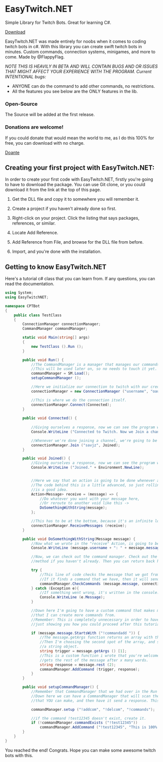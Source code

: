 # EasyTwitch.NET
Simple Library for Twitch Bots. Great for learning C#.

[Download](http://detolly.no/EasyTwitch.NET.dll)

EasyTwitch.NET was made entirely for noobs when it comes to coding twitch bots in c#. With this library you can create swift twitch bots in minutes. Custom commands, connection systems, minigames, and more to come. Made by @FlappyFlag.

*NOTE THIS IS HEAVILY IN BETA AND WILL CONTAIN BUGS AND OR ISSUES THAT MIGHT AFFECT YOUR EXPERIENCE WITH THE PROGRAM.*
*Current INTENTIONAL bugs:*
- ANYONE can do the command to add other commands, no restrictions.
- All the features you see below are the ONLY features in the lib.

### Open-Source

The Source will be added at the first release.

### Donations are welcome!

If you could donate that would mean the world to me, as I do this 100% for free, you can download with no charge.

[Doante](https://twitch.streamlabs.com/cptsparklezfan)

## Creating your first project with EasyTwitch.NET:

In order to create your first code with EasyTwitch.NET, firstly you're going to have to download the package. You can use Git clone, or you could download it from the link at the top of this page.

1. Get the DLL file and copy it to somewhere you will remember it.

2. Create a project if you haven't already done so first.

3. Right-click on your project. Click the listing that says packages, references, or similar.

4. Locate Add Reference.

5. Add Reference from File, and browse for the DLL file from before.

6. Import, and you're done with the installation.

## Getting to know EasyTwitch.NET
Here's a tutorial c# class that you can learn from. If any questions, you can read the documentation.
```c#
using System;
using EasyTwitchNET;

namespace CPTBot
{
	public class TestClass
	{
		ConnectionManager connectionManager;
		CommandManager commandManager;

		static void Main(string[] args)
		{
			new TestClass ().Run ();
		}

		public void Run() {
			//The CommandManager is a manager that manages our commands. Pretty simple, right?
			//This will be used later on, so no needs to touch it yet. We have to initialize it here though to make it a public variable.
			commandManager = SM.Load();
			setupCommandManager ();

			//Here we initialize our connection to twitch with our credentials, all in one line of code.
			connectionManager = new ConnectionManager ("username", "oauth:xxxxxxxxxxxxxxxxxxxxxxxxxxxxxx");

			//This is where we do the connection itself.
			connectionManager.Connect(Connected);
		}
			
		public void Connected() {
			
			//Giving ourselves a response, now we can see the program working in the console!
			Console.WriteLine ("Connected to Twitch. Now we Join a channel.\r\n");

			//Whenever we're done joining a channel, we're going to be directly rerouted to the Joined method.
			connectionManager.Join ("savjz", Joined);
		}

		public void Joined() {
			//Giving ourselves a response, now we can see the program working in the console!
			Console.WriteLine ("Joined." + Environment.NewLine);


			//Here we say that an action is going to be done whenever a message is received.
			//The code behind this is a little advanced, so just rolling with it in the start
			//is a good idea.
			Action<Message> receive = (message) => {
				//Do whatever you want with your message here,
				//Or reroute to another void like this ->
				DoSomethingWithString(message);
			};

			//This has to be at the bottom, because it's an infinite loop and will never return anything.
			connectionManager.ReceiveMessages (receive);
		}

		public void DoSomethingWithString(Message message) {
			//Now what we wrote in the "receive" Action, is going to be rerouted in here.
			Console.WriteLine (message.username + ": " + message.message);

			//Now, we can check out the command manager. Check out the setupCommandManager
			//method if you haven't already. Then you can return back here.

			try {
				//This line of code checks the message that we got from the chat for commands.
				//If it finds a command that we have, then it will send the response back to the chat.
				commandManager.CheckCommands (message.message, connectionManager);
			} catch (Exception e){
				//If something went wrong, it's written in the console.
				Console.WriteLine (e.Message);
			}

			//Down here I'm going to have a custom command that makes me able to have a command
			//that I can create more commands from.
			//Remember: This is completely unnecessary in order to have a functioning bot, but I'm
			//just showing you how you could proceed after this tutorial

			if (message.message.StartsWith ("!commandadd ")) {
				//The message.getArgs function returns an array with the message split by a space.
				//Then I'm choosing the second spot of the array, and since it's a stringarray, it's put in
				//a string object.
				string trigger = message.getArgs () [1];
				//This is a custom function i wrote that you're welcome to use, it's basically a function that
				//gets the rest of the message after x many words.
				string response = message.rest (2);
				commandManager.AddCommand (trigger, response);
			}
		}

		public void setupCommandManager() {
			//Remember that CommandManager that we had over in the Run method? We're going to use this here.
			//Down here we can have a CommandManager that will scan the message for commands
			//that YOU can make, and then have it send a response. This can be done like this->

			commandManager.setup ("!addcom", "!delcom", "!commands");

			//if the command !test12345 doesn't exist, create it.
			if (!commandManager.commandExists ("!test12345"))
				commandManager.AddCommand ("!test12345", "This is 100% a test.");
		}
	}
}
```
You reached the end! Congrats. Hope you can make some awesome twitch bots with this.
